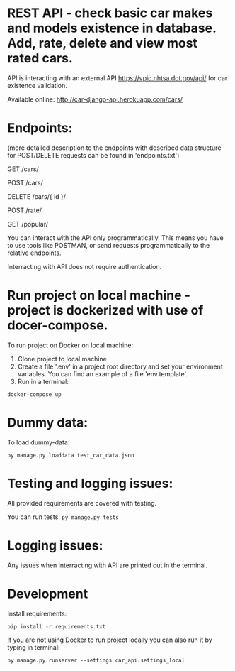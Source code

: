 # REST API - check basic car makes and models existence in database. Add, rate, delete and view most rated cars.
API is interacting with an external API https://vpic.nhtsa.dot.gov/api/ for car existence validation.

Available online: http://car-django-api.herokuapp.com/cars/

# Endpoints: 
(more detailed description to the endpoints with described data structure for POST/DELETE requests can be found in 'endpoints.txt')

GET /cars/

POST /cars/

DELETE /cars/{ id }/

POST /rate/

  GET /popular/

You can interact with the API only programmatically. This means you have to use tools like POSTMAN, or send requests programmatically to the relative endpoints.

Interracting with API does not require authentication.

# Run project on local machine - project is dockerized with use of docer-compose.

To run project on Docker on local machine: 

1. Clone project to local machine
2. Create a file '.env' in a project root directory and set your environment variables. 
You can find an example of a file 'env.template'.
3. Run in a terminal:
```
docker-compose up
```

# Dummy data:

To load dummy-data:
```
py manage.py loaddata test_car_data.json
```

# Testing and logging issues:

All provided requirements are covered with testing. 

You can run tests:
```py manage.py tests```

# Logging issues:

Any issues when interracting with API are printed out in the terminal.

# Development
Install requirements:
```
pip install -r requirements.txt
```

If you are not using Docker to run project locally you can also run it by typing in terminal:
```
py manage.py runserver --settings car_api.settings_local
```
